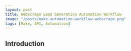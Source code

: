```yaml
---
layout: post
title: Webscrape Lead Generation Automation Workflow
image: "/posts/make-automation-workflow-webscrape.png"
tags: [Make, API, Automation]
---
```

Introduction
---

```SQL

```

